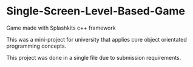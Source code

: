 # Single-Screen-Level-Based-Game
Game made with Splashkits c++ framework

This was a mini-project for university that applies core object orientated programming concepts.

This project was done in a single file due to submission requirements.
